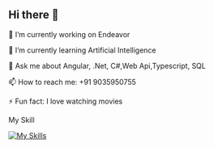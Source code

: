 ## Hi there 👋

🔭 I’m currently working on Endeavor

🌱 I’m currently learning Artificial Intelligence

💬 Ask me about Angular, .Net, C#,Web Api,Typescript, SQL

📫 How to reach me: +91 9035950755

⚡ Fun fact: I love watching movies


My Skill

[![My Skills](https://skillicons.dev/icons?i=js,ts,html,css,dotnet,angular,cs,docker,git,github,nodejs,npm,visualstudio,vscode)](https://skillicons.dev)

